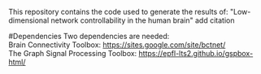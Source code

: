 This repository contains the code used to generate the results of:
"Low-dimensional network controllability in the human brain"
add citation

#Dependencies
Two dependencies are needed:  
Brain Connectivity Toolbox: https://sites.google.com/site/bctnet/    
The Graph Signal Processing Toolbox: https://epfl-lts2.github.io/gspbox-html/   
